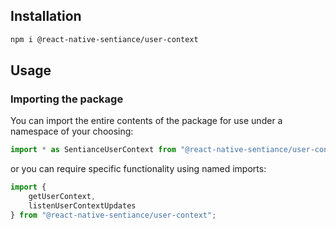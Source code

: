 ## Installation

```bash
npm i @react-native-sentiance/user-context
```

## Usage

### Importing the package

You can import the entire contents of the package for use under a namespace of your choosing:

```javascript
import * as SentianceUserContext from "@react-native-sentiance/user-context";
```

or you can require specific functionality using named imports:

```javascript
import {
    getUserContext,
    listenUserContextUpdates
} from "@react-native-sentiance/user-context";
```
